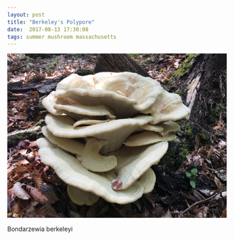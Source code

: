 ```yaml
---
layout: post
title: "Berkeley's Polypore"
date:  2017-08-13 17:30:08
tags: summer mushroom massachusetts 
---
```


![Berkeley's Polypore](/images/berkeleys-polypore.png)

Bondarzewia berkeleyi

<!--more-->


